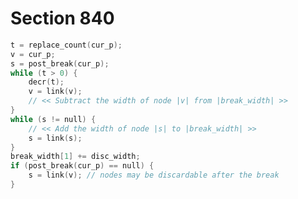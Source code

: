 # Section 840

```c << Compute the discretionary |break_width| values >>=
t = replace_count(cur_p);
v = cur_p;
s = post_break(cur_p);
while (t > 0) {
    decr(t);
    v = link(v);
    // << Subtract the width of node |v| from |break_width| >>
}
while (s != null) {
    // << Add the width of node |s| to |break_width| >>
    s = link(s);
}
break_width[1] += disc_width;
if (post_break(cur_p) == null) {
    s = link(v); // nodes may be discardable after the break
}
```
